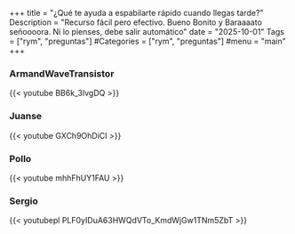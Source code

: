 +++
title = "¿Qué te ayuda a espabilarte rápido cuando llegas tarde?"
Description = "Recurso fácil pero efectivo. Bueno Bonito y Baraaaato señoooora. Ni lo pienses, debe salir automático"
date = "2025-10-01"
Tags = ["rym", "preguntas"]
#Categories = ["rym", "preguntas"]
#menu = "main"
+++

### ArmandWaveTransistor

{{< youtube BB6k_3lvgDQ >}}

### Juanse

{{< youtube GXCh9OhDiCI >}}

### Pollo

{{< youtube mhhFhUY1FAU >}}

### Sergio

{{< youtubepl PLF0yIDuA63HWQdVTo_KmdWjGw1TNm5ZbT >}}

